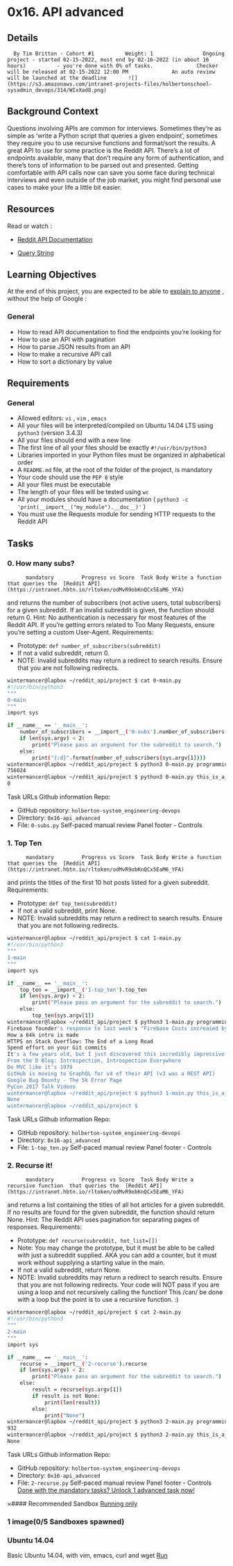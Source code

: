 # 0x16. API advanced
## Details
      By Tim Britton - Cohort #1          Weight: 1                Ongoing project - started 02-15-2022, must end by 02-16-2022 (in about 16 hours)          - you're done with 0% of tasks.              Checker will be released at 02-15-2022 12:00 PM              An auto review will be launched at the deadline       ![](https://s3.amazonaws.com/intranet-projects-files/holbertonschool-sysadmin_devops/314/WIxXad8.png) 

## Background Context
Questions involving APIs are common for interviews. Sometimes they’re as simple as ‘write a Python script that queries a given endpoint’, sometimes they require you to use recursive functions and format/sort the results.
A great API to use for some practice is the Reddit API. There’s a lot of endpoints available, many that don’t require any form of authentication, and there’s tons of information to be parsed out and presented. Getting comfortable with API calls now can save you some face during technical interviews and even outside of the job market, you might find personal use cases to make your life a little bit easier.
## Resources
Read or watch :
* [Reddit API Documentation](https://intranet.hbtn.io/rltoken/odMvR9obKnQCx5EaM6_YFA) 

* [Query String](https://intranet.hbtn.io/rltoken/KtHEZIjOvJXYtufkJE1r4A) 

## Learning Objectives
At the end of this project, you are expected to be able to  [explain to anyone](https://intranet.hbtn.io/rltoken/aCUckjHjelFSkyG131Oufg) 
 ,  without the help of Google :
### General
* How to read API documentation to find the endpoints you’re looking for
* How to use an API with pagination
* How to parse JSON results from an API
* How to make a recursive API call
* How to sort a dictionary by value
## Requirements
### General
* Allowed editors:  ` vi ` ,  ` vim ` ,  ` emacs ` 
* All your files will be interpreted/compiled on Ubuntu 14.04 LTS using  ` python3 `  (version 3.4.3)
* All your files should end with a new line
* The first line of all your files should be exactly  ` #!/usr/bin/python3 ` 
* Libraries imported in your Python files must be organized in alphabetical order
* A  ` README.md `  file, at the root of the folder of the project, is mandatory
* Your code should use the  ` PEP 8 `  style
* All your files must be executable
* The length of your files will be tested using  ` wc ` 
* All your modules should have a documentation ( ` python3 -c 'print(__import__("my_module").__doc__)' ` )
* You must use the Requests module for sending HTTP requests to the Reddit API
## Tasks
### 0. How many subs?
          mandatory         Progress vs Score  Task Body Write a function that queries the  [Reddit API](https://intranet.hbtn.io/rltoken/odMvR9obKnQCx5EaM6_YFA) 
  and returns the number of subscribers (not active users, total subscribers) for a given subreddit. If an invalid subreddit is given, the function should return 0.
Hint: No authentication is necessary for most features of the Reddit API. If you’re getting errors related to Too Many Requests, ensure you’re setting a custom User-Agent.
Requirements:
* Prototype:  ` def number_of_subscribers(subreddit) ` 
* If not a valid subreddit, return 0.
* NOTE: Invalid subreddits may return a redirect to search results. Ensure that you are not following redirects.
```bash
wintermancer@lapbox ~/reddit_api/project $ cat 0-main.py
#!/usr/bin/python3
"""
0-main
"""
import sys

if __name__ == '__main__':
    number_of_subscribers = __import__('0-subs').number_of_subscribers
    if len(sys.argv) < 2:
        print("Please pass an argument for the subreddit to search.")
    else:
        print("{:d}".format(number_of_subscribers(sys.argv[1])))
wintermancer@lapbox ~/reddit_api/project $ python3 0-main.py programming
756024
wintermancer@lapbox ~/reddit_api/project $ python3 0-main.py this_is_a_fake_subreddit
0

```
 Task URLs  Github information Repo:
* GitHub repository:  ` holberton-system_engineering-devops ` 
* Directory:  ` 0x16-api_advanced ` 
* File:  ` 0-subs.py ` 
 Self-paced manual review  Panel footer - Controls 
### 1. Top Ten
          mandatory         Progress vs Score  Task Body Write a function that queries the  [Reddit API](https://intranet.hbtn.io/rltoken/odMvR9obKnQCx5EaM6_YFA) 
  and prints the titles of the first 10 hot posts listed for a given subreddit.
Requirements:
* Prototype:  ` def top_ten(subreddit) ` 
* If not a valid subreddit, print None.
* NOTE: Invalid subreddits may return a redirect to search results. Ensure that you are not following redirects.
```bash
wintermancer@lapbox ~/reddit_api/project $ cat 1-main.py
#!/usr/bin/python3
"""
1-main
"""
import sys

if __name__ == '__main__':
    top_ten = __import__('1-top_ten').top_ten
    if len(sys.argv) < 2:
        print("Please pass an argument for the subreddit to search.")
    else:
        top_ten(sys.argv[1])
wintermancer@lapbox ~/reddit_api/project $ python3 1-main.py programming
Firebase founder's response to last week's "Firebase Costs increased by 7000%!"
How a 64k intro is made
HTTPS on Stack Overflow: The End of a Long Road
Spend effort on your Git commits
It's a few years old, but I just discovered this incredibly impressive video of researchers reconstructing sounds from video information alone
From the D Blog: Introspection, Introspection Everywhere
Do MVC like it’s 1979
GitHub is moving to GraphQL for v4 of their API (v3 was a REST API)
Google Bug Bounty - The 5k Error Page
PyCon 2017 Talk Videos
wintermancer@lapbox ~/reddit_api/project $ python3 1-main.py this_is_a_fake_subreddit
None
wintermancer@lapbox ~/reddit_api/project $ 

```
 Task URLs  Github information Repo:
* GitHub repository:  ` holberton-system_engineering-devops ` 
* Directory:  ` 0x16-api_advanced ` 
* File:  ` 1-top_ten.py ` 
 Self-paced manual review  Panel footer - Controls 
### 2. Recurse it!
          mandatory         Progress vs Score  Task Body Write a  recursive function  that queries the  [Reddit API](https://intranet.hbtn.io/rltoken/odMvR9obKnQCx5EaM6_YFA) 
  and returns a list containing the titles of all hot articles for a given subreddit. If no results are found for the given subreddit, the function should return None.
Hint: The Reddit API uses pagination for separating pages of responses.
Requirements:
* Prototype:  ` def recurse(subreddit, hot_list=[]) ` 
* Note: You may change the prototype, but it must be able to be called with just a subreddit supplied. AKA you can add a counter, but it must work without supplying a starting value in the main.
* If not a valid subreddit, return None.
* NOTE: Invalid subreddits may return a redirect to search results. Ensure that you are not following redirects.
Your code will NOT pass if you are using a loop and not recursively calling the function! This /can/ be done with a loop but the point is to use a recursive function. :)
```bash
wintermancer@lapbox ~/reddit_api/project $ cat 2-main.py
#!/usr/bin/python3
"""
2-main
"""
import sys

if __name__ == '__main__':
    recurse = __import__('2-recurse').recurse
    if len(sys.argv) < 2:
        print("Please pass an argument for the subreddit to search.")
    else:
        result = recurse(sys.argv[1])
        if result is not None:
            print(len(result))
        else:
            print("None")
wintermancer@lapbox ~/reddit_api/project $ python3 2-main.py programming
932
wintermancer@lapbox ~/reddit_api/project $ python3 2-main.py this_is_a_fake_subreddit
None

```
 Task URLs  Github information Repo:
* GitHub repository:  ` holberton-system_engineering-devops ` 
* Directory:  ` 0x16-api_advanced ` 
* File:  ` 2-recurse.py ` 
 Self-paced manual review  Panel footer - Controls 
[Done with the mandatory tasks? Unlock 1 advanced task now!](https://intranet.hbtn.io/projects/314/unlock_optionals) 

×#### Recommended Sandbox
[Running only]() 
### 1 image(0/5 Sandboxes spawned)
### Ubuntu 14.04
Basic Ubuntu 14.04, with vim, emacs, curl and wget
[Run]() 
